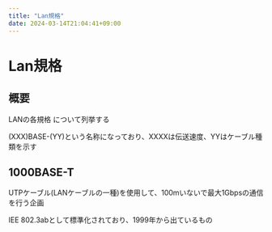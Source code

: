 ```yaml
---
title: "Lan規格"
date: 2024-03-14T21:04:41+09:00
---
```


# Lan規格

## 概要

LANの各規格 について列挙する

(XXX)BASE-(YY)という名称になっており、XXXXは伝送速度、YYはケーブル種類を示す

## 1000BASE-T

UTPケーブル(LANケーブルの一種)を使用して、100mいないで最大1Gbpsの通信を行う企画

IEE 802.3abとして標準化されており、1999年から出ているもの
